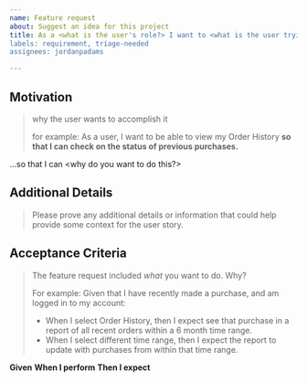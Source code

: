 ```yaml
---
name: Feature request
about: Suggest an idea for this project
title: As a <what is the user's role?> I want to <what is the user trying to accomplish?>
labels: requirement, triage-needed
assignees: jordanpadams

---
```


## Motivation
> why the user wants to accomplish it
>
> for example: As a user, I want to be able to view my Order History **so that I can check on the status of previous purchases.**

...so that I can <why do you want to do this?>

## Additional Details
> Please prove any additional details or information that could help provide some context for the user story.

## Acceptance Criteria
> The feature request included _what_ you want to do. Why?
> 
> For example:
> Given that I have recently made a purchase, and am logged in to my account:
> * When I select Order History, then I expect see that purchase in a report of all recent orders within a 6 month time range.
> * When I select different time range, then I expect the report to update with purchases from within that time range.

**Given** *<a condition>*
**When I perform** *<an action>*
**Then I expect** *<the result>*
